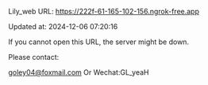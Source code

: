 Lily_web URL: https://222f-61-165-102-156.ngrok-free.app

Updated at: 2024-12-06 07:20:16

If you cannot open this URL, the server might be down.

Please contact: 

goley04@foxmail.com Or Wechat:GL_yeaH
